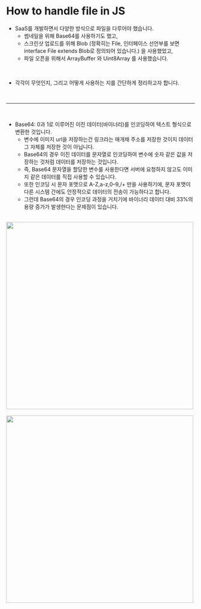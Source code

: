 # How to handle file in JS

- SaaS를 개발하면서 다양한 방식으로 파일을 다루어야 했습니다.
  - 썸네일을 위해 Base64를 사용하기도 했고,
  - 스크린샷 업로드를 위해 Blob (정확히는 File, 인터페이스 선언부를 보면 interface File extends Blob로 정의되어 있습니다.) 을 사용했었고,
  - 파일 오픈을 위해서 ArrayBuffer 와 Uint8Array 를 사용했습니다.

<br />

- 각각이 무엇인지, 그리고 어떻게 사용하는 지를 간단하게 정리하고자 합니다.

<br />

---

<br />

- Base64: 0과 1로 이루어진 이진 데이터(바이너리)를 인코딩하여 텍스트 형식으로 변환한 것입니다.
  - 변수에 이미지 url을 저장하는건 링크라는 매개채 주소를 저장한 것이지 데이터 그 자체를 저장한 것이 아닙니다.
  - Base64의 경우 이진 데이터를 문자열로 인코딩하여 변수에 숫자 같은 값을 저장하는 것처럼 데이터를 저장하는 것입니다.
  - 즉, Base64 문자열을 할당한 변수를 사용한다면 서버에 요청하지 않고도 이미지 같은 데이터를 직접 사용할 수 있습니다.
  - 또한 인코딩 시 문자 포맷으로 A-Z,a-z,0–9,/+ 만을 사용하기에, 문자 포맷이 다른 시스템 간에도 안정적으로 데이터의 전송이 가능하다고 합니다.
  - 그런데 Base64의 경우 인코딩 과정을 거치기에 바이너리 데이터 대비 33%의 용량 증가가 발생한다는 문제점이 있습니다.

<br />

<img src="https://github.com/muilyang12/what_i_studied/assets/78548830/2a36ccb8-2c15-436d-be47-50d46ad6f63a" width=500 />

<br />
<br />

<img src="https://github.com/muilyang12/what_i_studied/assets/78548830/4fd05b52-0a37-44af-9f9c-96d8fce789e8" width=500 />

<br />
<br />
